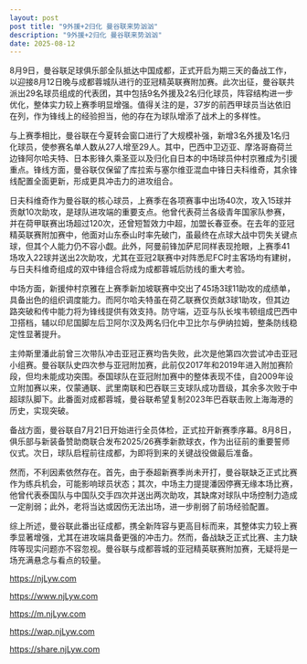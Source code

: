 ```yaml
---
layout: post
post title: "9外援+2归化 曼谷联来势汹汹" 
description: "9外援+2归化 曼谷联来势汹汹" 
date: 2025-08-12
---
```


8月9日，曼谷联足球俱乐部全队抵达中国成都，正式开启为期三天的备战工作，以迎接8月12日晚与成都蓉城队进行的亚冠精英联赛附加赛。此次出征，曼谷联共派出29名球员组成的代表团，其中包括9名外援及2名归化球员，阵容结构进一步优化，整体实力较上赛季明显增强。值得关注的是，37岁的前西甲球员当达依旧在列，作为锋线上的经验担当，他的存在为球队增添了战术上的多样性。

与上赛季相比，曼谷联在今夏转会窗口进行了大规模补强，新增3名外援及1名归化球员，使参赛名单人数从27人增至29人。其中，巴西中卫迈亚、摩洛哥裔荷兰边锋阿尔哈夫特、日本影锋久乘圣亚以及归化自日本的中场球员仲村京雅成为引援重点。锋线方面，曼谷联仅保留了库拉索与塞尔维亚混血中锋日夫科维奇，其余锋线配置全面更新，形成更具冲击力的进攻组合。

日夫科维奇作为曼谷联的核心球员，上赛季在各项赛事中出场40次，攻入15球并贡献10次助攻，是球队进攻端的重要支点。他曾代表荷兰各级青年国家队参赛，并在荷甲联赛出场超过120次，还曾短暂效力中超，加盟长春亚泰。在去年的亚冠精英联赛附加赛中，他面对山东泰山时率先破门，虽最终在点球大战中罚失关键点球，但其个人能力仍不容小觑。此外，阿曼前锋加萨尼同样表现抢眼，上赛季41场攻入22球并送出2次助攻，尤其在亚冠2联赛中对阵悉尼FC时主客场均有建树，与日夫科维奇组成的双中锋组合将成为成都蓉城后防线的重大考验。

中场方面，新援仲村京雅在上赛季新加坡联赛中交出了45场3球11助攻的成绩单，具备出色的组织调度能力。而阿尔哈夫特虽在荷乙联赛仅贡献3球1助攻，但其边路突破和传中能力将为锋线提供有效支持。防守端，迈亚与队长埃韦顿组成巴西中卫搭档，辅以印尼国脚左后卫阿尔汉及两名归化中卫比尔与伊纳拉姆，整条防线稳定性显著提升。

主帅斯里潘此前曾三次带队冲击亚冠正赛均告失败，此次是他第四次尝试冲击亚冠小组赛。曼谷联队史四次参与亚冠附加赛，此前仅2017年和2019年进入附加赛阶段，但均未能成功突围。泰国球队在亚冠附加赛中的整体表现不佳，自2009年设立附加赛以来，仅蒙通联、武里南联和巴吞联三支球队成功晋级，其余多次败于中超球队脚下。此番面对成都蓉城，曼谷联希望复制2023年巴吞联击败上海海港的历史，实现突破。

备战方面，曼谷联自7月21日开始进行全员体检，正式拉开新赛季序幕。8月8日，俱乐部与新装备赞助商联合发布2025/26赛季新款球衣，作为出征前的重要誓师仪式。次日，球队启程前往成都，为即将到来的关键战役做最后准备。

然而，不利因素依然存在。首先，由于泰超新赛季尚未开打，曼谷联缺乏正式比赛作为练兵机会，可能影响球员状态；其次，中场主力提提潘因停赛无缘本场比赛，他曾代表泰国队与中国队交手四次并送出两次助攻，其缺席对球队中场控制力造成一定削弱；此外，老将当达或因伤无法出场，进一步削弱了前场经验配置。

综上所述，曼谷联此番出征成都，携全新阵容与更高目标而来，其整体实力较上赛季显著增强，尤其在进攻端具备更强的冲击力。然而，备战缺乏正式比赛、主力缺阵等现实问题亦不容忽视。曼谷联与成都蓉城的亚冠精英联赛附加赛，无疑将是一场充满悬念与看点的较量。

https://njLyw.com

https://www.njLyw.com

https://m.njLyw.com

https://wap.njLyw.com

https://share.njLyw.com